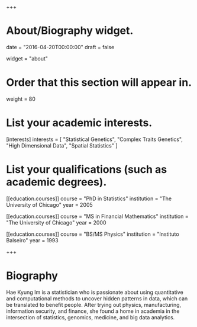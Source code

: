 +++
# About/Biography widget.

date = "2016-04-20T00:00:00"
draft = false

widget = "about"

# Order that this section will appear in.
weight = 80

# List your academic interests.
[interests]
  interests = [
    "Statistical Genetics",
    "Complex Traits Genetics",
    "High Dimensional Data",
    "Spatial Statistics"
  ]

# List your qualifications (such as academic degrees).
[[education.courses]]
  course = "PhD in Statistics"
  institution = "The University of Chicago"
  year = 2005

[[education.courses]]
  course = "MS in Financial Mathematics"
  institution = "The University of Chicago"
  year = 2000

[[education.courses]]
  course = "BS/MS Physics"
  institution = "Instituto Balseiro"
  year = 1993

+++

# Biography

Hae Kyung Im is a statistician who is passionate about using quantitative and computational methods to uncover hidden patterns in data, which can be translated to benefit people. After trying out physics, manufacturing, information security, and finance, she found a home in academia in the intersection of statistics, genomics, medicine, and big data analytics.
